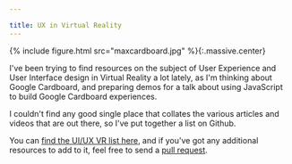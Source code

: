 ```yaml
---

title: UX in Virtual Reality
---
```


{% include figure.html src="maxcardboard.jpg" %}{:.massive.center}

I've been trying to find resources on the subject of User Experience and User Interface design in Virtual Reality a lot lately, as I'm thinking about Google Cardboard, and preparing demos for a talk about using JavaScript to build Google Cardboard experiences.

<!-- more -->

I couldn't find any good single place that collates the various articles and videos that are out there, so I've put together a list on Github.

You can [find the UI/UX VR list here](https://github.com/omgmog/ui-ux-vr), and if you've got any additional resources to add to it, feel free to send a [pull request](https://github.com/omgmog/ui-ux-vr/pulls).
